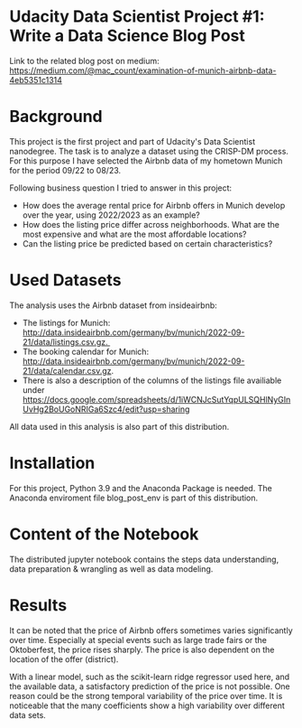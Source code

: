 # Udacity Data Scientist Project #1: Write a Data Science Blog Post

Link to the related blog post on medium:
https://medium.com/@mac_count/examination-of-munich-airbnb-data-4eb5351c1314

# Background

This project is the first project and part of Udacity's Data Scientist nanodegree. The task is to analyze a dataset using the CRISP-DM process. For this purpose I have selected the Airbnb data of my hometown Munich for the period 09/22 to 08/23.

Following business question I tried to answer in this project:
- How does the average rental price for Airbnb offers in Munich develop over the year, using 2022/2023 as an example?
- How does the listing price differ across neighborhoods. What are the most expensive and what are the most affordable locations?
- Can the listing price be predicted based on certain characteristics?

# Used Datasets

The analysis uses the Airbnb dataset from insideairbnb:
- The listings for Munich: http://data.insideairbnb.com/germany/bv/munich/2022-09-21/data/listings.csv.gz. 
- The booking calendar for Munich:
http://data.insideairbnb.com/germany/bv/munich/2022-09-21/data/calendar.csv.gz.
- There is also a description of the columns of the listings file availiable under https://docs.google.com/spreadsheets/d/1iWCNJcSutYqpULSQHlNyGInUvHg2BoUGoNRIGa6Szc4/edit?usp=sharing

All data used in this analysis is also part of this distribution.

# Installation

For this project, Python 3.9 and the Anaconda Package is needed. The Anaconda enviroment file blog_post_env is part of this distribution.

# Content of the Notebook

The distributed jupyter notebook contains the steps data understanding, data preparation & wrangling as well as data modeling.

# Results

It can be noted that the price of Airbnb offers sometimes varies significantly over time. Especially at special events such as large trade fairs or the Oktoberfest, the price rises sharply. The price is also dependent on the location of the offer (district).

With a linear model, such as the scikit-learn ridge regressor used here, and the available data, a satisfactory prediction of the price is not possible. One reason could be the strong temporal variability of the price over time.
It is noticeable that the many coefficients show a high variability over different data sets.
